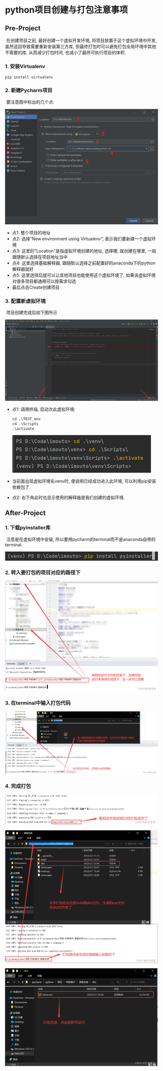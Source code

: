 # python项目创建与打包注意事项

## Pre-Project

​	在创建项目之前, 最好创建一个虚拟开发环境, 将项目放置于这个虚拟环境中开发, 虽然这回导致需要重新安装第三方库, 但最终打包时可以避免打包全局环境中其他不需要的库, 从而减少打包时间, 也减小了最终可执行项目的体积.

### 1. 安装Virtualenv

```shell
pip install virtualenv
```

### 2. 新建Pycharm项目

​	要注意图中标出的几个点:

![image-20220815192237673](images/image-20220815192237673.png)

- 点1: 整个项目的地址
- 点2: 选择"New environment using Virtualenv", 表示我们要新建一个虚拟环境
- 点3: 这里的"Location"是指虚拟环境创建的地址, 选择哪, 就创建在哪里, 一般跟随默认选择在项目地址当中
- 点4: 这里选择基础解释器, 跟随默认选择之前配置好的anaconda下的python解释器就好
- 点5: 这里选择后就可以让其他项目也能使用这个虚拟环境了,  如果该虚拟环境对很多项目都通用可以按需求勾选
- 最后点击Create创建项目

### 3. 配置新虚拟环境

​	项目创建完成后如下图所示

![image-20220815192603804](images/image-20220815192603804.png)

- 点1: 调用终端, 启动次此虚拟环境:

  ```shell
  cd .\TEST_env
  cd .\Scripts
  .\activate
  ```

  ![image-20220815192656833](images/image-20220815192656833.png)

- 当前面出现虚拟环境名venv时, 便说明已经成功进入此环境, 可以利用pip安装依赖包了.
- 点2: 右下角此时也显示使用的解释器是我们创建的虚拟环境.

## After-Project

### 1. 下载pyinstaller库

​	注意是在虚拟环境中安装, 所以要用pycharm的terminal而不是anaconda自带的terminal.

![image-20220815205320535](images/image-20220815205320535.png)

### 2. 转入要打包的项目对应的路径下

![在这里插入图片描述](images/934a3523f9fe42d48da41e4c632bb3bf.png)

### 3. 在terminal中输入打包代码

![在这里插入图片描述](images/66a4ab9126fa4944a59818247f2411bf.png)

### 4. 完成打包

![在这里插入图片描述](images/88ffece7d74a4c1293bd4cd0e669d2e9.png)

![在这里插入图片描述](images/9a641cec46fb498a9dc023af50ac58e4.png)

![在这里插入图片描述](images/585f847b88b842cabea50c20f000fbf0.png)
